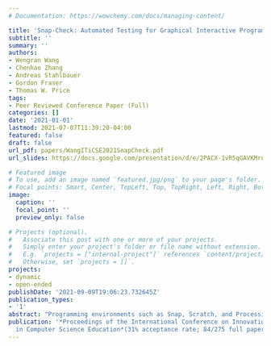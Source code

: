 ```yaml
---
# Documentation: https://wowchemy.com/docs/managing-content/

title: 'Snap-Check: Automated Testing for Graphical Interactive Programs'
subtitle: ''
summary: ''
authors:
- Wengran Wang
- Chenhao Zhang
- Andreas Stahlbauer
- Gordon Fraser
- Thomas W. Price
tags:
- Peer Reviewed Conference Paper (Full)
categories: []
date: '2021-01-01'
lastmod: 2021-07-07T11:39:20-04:00
featured: false
draft: false
url_pdf: papers/WangITiCSE2021SnapCheck.pdf
url_slides: https://docs.google.com/presentation/d/e/2PACX-1vR5qGAVKMrnXZkT5B_Bx28Acv5i5TbrScWRtLla1xF-irVKtyRIXEW3yy_i7vL-Diz1f1ZNJNq8kr9a/pub?start=false&loop=false&delayms=3000

# Featured image
# To use, add an image named `featured.jpg/png` to your page's folder.
# Focal points: Smart, Center, TopLeft, Top, TopRight, Left, Right, BottomLeft, Bottom, BottomRight.
image:
  caption: ''
  focal_point: ''
  preview_only: false

# Projects (optional).
#   Associate this post with one or more of your projects.
#   Simply enter your project's folder or file name without extension.
#   E.g. `projects = ["internal-project"]` references `content/project/deep-learning/index.md`.
#   Otherwise, set `projects = []`.
projects:
- dynamic
- open-ended
publishDate: '2021-09-09T19:06:23.732645Z'
publication_types:
- '1'
abstract: "Programming environments such as Snap, Scratch, and Processing engage learners by allowing them to create programming artifacts such as apps and games, with visual and interactive output. Learning programming with such a media-focused context has been shown to increase retention and success rate. However, assessing these visual, interactive projects requires time and laborious manual effort, and it is therefore difficult to offer automated or real-time feedback to students as they work. In this paper, we introduce SnapCheck, a dynamic testing framework for Snap that enables instructors to author test cases with Condition-Action templates. The goal of SnapCheck is to allow instructors or researchers to author property-based test cases that can automatically assess students' interactive programs with high accuracy. Our evaluation of SnapCheck on 162 code snapshots from a Pong game assignment in an introductory programming course shows that our automated testing framework achieves at least 98% accuracy over all rubric items, showing potentials to use SnapCheck for auto-grading and providing formative feedback to students."
publication: '*Proceedings of the International Conference on Innovation and Technology
  in Computer Science Education*(31% acceptance rate; 84/275 full papers.)'
---
```

